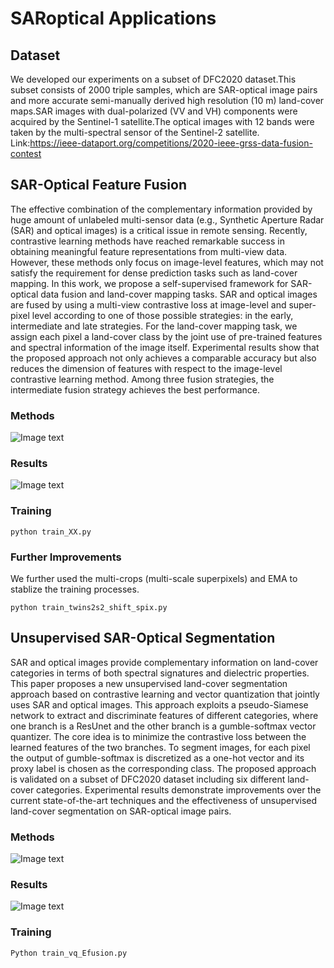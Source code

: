 # SARoptical Applications
## Dataset
We developed our experiments on a subset of DFC2020 dataset.This subset consists of 2000 triple samples, which are SAR-optical image pairs and more accurate semi-manually derived high resolution (10 m) land-cover maps.SAR images with dual-polarized (VV and VH) components were acquired by the Sentinel-1 satellite.The optical images with 12 bands were taken by the multi-spectral sensor of the Sentinel-2 satellite.
Link:https://ieee-dataport.org/competitions/2020-ieee-grss-data-fusion-contest

## SAR-Optical Feature Fusion
The effective combination of the complementary information provided by huge amount of unlabeled multi-sensor data (e.g., Synthetic Aperture Radar (SAR) and optical images) is a critical issue in remote sensing. Recently, contrastive learning methods have reached remarkable success in obtaining meaningful feature representations from multi-view data. However, these methods only focus on image-level features, which may not satisfy the requirement for dense prediction tasks such as land-cover mapping. In this work, we propose a self-supervised framework for SAR-optical data fusion and land-cover mapping tasks. SAR and optical images are fused by using a multi-view contrastive loss at image-level and super-pixel level according to one of those possible strategies: in the early, intermediate and late strategies. For the land-cover mapping task, we assign each pixel a land-cover class by the joint use of pre-trained features and spectral information of the image itself. Experimental results show that the proposed approach not only achieves a comparable accuracy but also reduces the dimension of features with respect to the image-level contrastive learning method. Among three fusion strategies, the intermediate fusion strategy achieves the best performance.
### Methods
![Image text](https://github.com/yusin2it/SARoptical_fusion/blob/main/img_sources/Method.jpg)
### Results
![Image text](https://github.com/yusin2it/SARoptical_fusion/blob/main/img_sources/comparison_of_methods.jpg)
### Training
```
python train_XX.py
```
### Further Improvements
We further used the multi-crops (multi-scale superpixels) and EMA to stablize the training processes.
```
python train_twins2s2_shift_spix.py
```

## Unsupervised SAR-Optical Segmentation
SAR and optical images provide complementary information on land-cover categories in terms of both spectral signatures and dielectric properties. This paper proposes a new unsupervised land-cover segmentation approach based on contrastive learning and vector quantization that jointly uses SAR and optical images. This approach exploits a pseudo-Siamese network to extract and discriminate features of different categories, where one branch is a ResUnet and the other branch is a gumble-softmax vector quantizer.
The core idea is to minimize the contrastive loss between the learned features of the two branches. To segment images, for each pixel the output of gumble-softmax is discretized as a one-hot vector and its proxy label is chosen as the corresponding class. The proposed approach is validated on a subset of DFC2020 dataset including six different land-cover categories. Experimental results demonstrate improvements over the current state-of-the-art techniques and the effectiveness of unsupervised land-cover segmentation on SAR-optical image pairs.
### Methods
![Image text](https://github.com/yusin2it/SARoptical_fusion/blob/main/img_sources/proposal_lc.jpg)
### Results
![Image text](https://github.com/yusin2it/SARoptical_fusion/blob/main/img_sources/BSCD.jpg)
### Training
```
Python train_vq_Efusion.py
```
